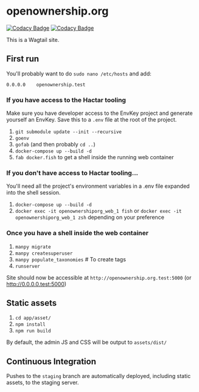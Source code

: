 # openownership.org

[![Codacy Badge](https://app.codacy.com/project/badge/Grade/20145b7e6389409fa98ec02be4fe5b1b)](https://www.codacy.com?utm_source=github.com&amp;utm_medium=referral&amp;utm_content=hactar-is/openownership.org&amp;utm_campaign=Badge_Grade) [![Codacy Badge](https://app.codacy.com/project/badge/Coverage/20145b7e6389409fa98ec02be4fe5b1b)](https://www.codacy.com?utm_source=github.com&utm_medium=referral&utm_content=hactar-is/openownership.org&utm_campaign=Badge_Coverage)

This is a Wagtail site.


## First run

You'll probably want to do `sudo nano /etc/hosts` and add:

`0.0.0.0    openownership.test`

### If you have access to the Hactar tooling

Make sure you have developer access to the EnvKey project and generate yourself an EnvKey. Save this to a `.env` file at the root of the project.

1. `git submodule update --init --recursive`
2. `goenv`
3. `gofab` (and then probably `cd ..`)
4. `docker-compose up --build -d`
5. `fab docker.fish` to get a shell inside the running web container


### If you don't have access to Hactar tooling...

You'll need all the project's environment variables in a .env file expanded into the shell session.

1. `docker-compose up --build -d`
2. `docker exec -it openownershiporg_web_1 fish` or `docker exec -it openownershiporg_web_1 zsh` depending on your preference

### Once you have a shell inside the web container

1. `manpy migrate`
2. `manpy createsuperuser`
3. `manpy populate_taxonomies`  # To create tags
3. `runserver`

Site should now be accessible at `http://openownership.org.test:5000` (or http://0.0.0.0.test:5000)

## Static assets

1. `cd app/asset/`
2. `npm install`
3. `npm run build`

By default, the admin JS and CSS will be output to `assets/dist/`


## Continuous Integration

Pushes to the `staging` branch are automatically deployed, including static assets, to the staging server. 
